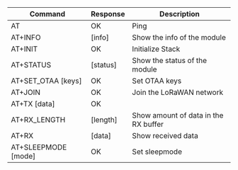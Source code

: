 | ﻿Command             | Response | Description                          |
|---------------------|----------|--------------------------------------|
| AT                  | OK       | Ping                                 |
| AT+INFO             | [info]   | Show the info of the module          |
| AT+INIT             | OK       | Initialize Stack                     |
| AT+STATUS           | [status] | Show the status of the module        |
| AT+SET_OTAA [keys]  | OK       | Set OTAA keys                        |
| AT+JOIN             | OK       | Join the LoRaWAN network             |
| AT+TX [data]        | OK       |                                      |
| AT+RX_LENGTH        | [length] | Show amount of data in the RX buffer |
| AT+RX               | [data]   | Show received data                   |
| AT+SLEEPMODE [mode] | OK       | Set sleepmode                        |
